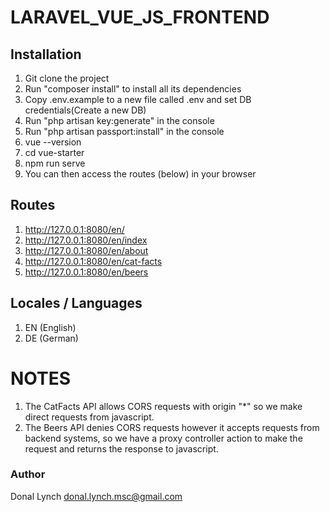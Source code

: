 # LARAVEL_VUE_JS_FRONTEND

## Installation
1. Git clone the project
2. Run "composer install" to install all its dependencies
3. Copy .env.example to a new file called .env and set DB credentials(Create a new DB)
4. Run "php artisan key:generate" in the console
5. Run "php artisan passport:install" in the console
6. vue --version
7. cd vue-starter
8. npm run serve
9. You can then access the routes (below) in your browser

## Routes
1. http://127.0.0.1:8080/en/
2. http://127.0.0.1:8080/en/index
3. http://127.0.0.1:8080/en/about
4. http://127.0.0.1:8080/en/cat-facts
5. http://127.0.0.1:8080/en/beers

## Locales / Languages
1. EN (English)
2. DE (German)

# NOTES
1. The CatFacts API allows CORS requests with origin "*" so we make direct requests from javascript.
2. The Beers API denies CORS requests however it accepts requests from backend systems, so we have a proxy controller action to make the request and returns the response to javascript.

### Author
Donal Lynch donal.lynch.msc@gmail.com